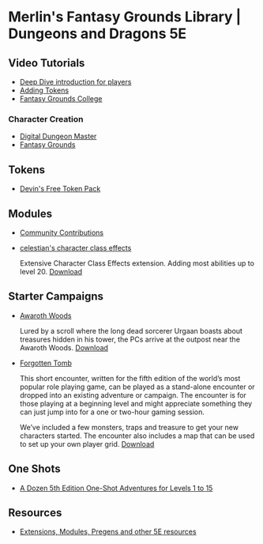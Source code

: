 # Merlin's Fantasy Grounds Library | Dungeons and Dragons 5E

## Video Tutorials

- [Deep Dive introduction for players](https://www.youtube.com/watch?v=q47SgXZLHdo&t=1483s)
- [Adding Tokens](https://www.youtube.com/watch?v=mBAbn-uy328)
- [Fantasy Grounds College](https://www.youtube.com/playlist?list=PLzjJyt4w-pw1NTUgjhVhk6ZBa4w8RyKtw)

### Character Creation

- [Digital Dungeon Master](https://www.youtube.com/watch?v=WrRHn2YjKXY)
- [Fantasy Grounds](https://www.youtube.com/watch?v=nurEMR4JJeU&t=884s)

## Tokens
 - [Devin's Free Token Pack](https://immortalnights.com/tokensite/?product=all-free-tokens-in-one-file)

## Modules

- [Community Contributions](https://www.fantasygrounds.com/forums/showthread.php?22975-5E-Community-extensions)
- [celestian's character class effects](https://www.fantasygrounds.com/forums/showthread.php?40833-5E-Advanced-Effects-(items-npcs-characters))

    Extensive Character Class Effects extension. Adding most abilities up to level 20. [Download](https://www.fantasygrounds.com/forums/attachment.php?attachmentid=23972&d=1531602184)
    
## Starter Campaigns

- [Awaroth Woods](https://www.fantasygrounds.com/forums/showthread.php?33107-Converted-one-shot-module-Into-the-Awaroth-Woods)
   
   Lured by a scroll where the long dead sorcerer Urgaan boasts about treasures hidden in his tower, the PCs arrive at the outpost near the Awaroth Woods. [Download](https://www.fantasygrounds.com/forums/attachment.php?attachmentid=14661&d=1468124931)

- [Forgotten Tomb](https://www.fantasygrounds.com/forums/showthread.php?36983-Free-Mini-Adventure-by-R-amp-D-Adventures-Forgotten-Tomb)

    This short encounter, written for the fifth edition of the world’s most popular role playing game, can be played as a stand-alone encounter or dropped into an existing adventure or campaign. The encounter is for those playing at a beginning level and might appreciate something they can just jump into for a one or two-hour gaming session.

    We’ve included a few monsters, traps and treasure to get your new characters started. The encounter also includes a map that can be used to set up your own player grid. [Download](https://www.fantasygrounds.com/forums/attachment.php?attachmentid=18070&d=1488204990)
    
 ## One Shots
 - [A Dozen 5th Edition One-Shot Adventures for Levels 1 to 15](https://store.steampowered.com/app/639950/Fantasy_Grounds__Prepared_One_Shot_Adventures_5E/)
 
 ## Resources
 
 - [Extensions, Modules, Pregens and other 5E resources](https://www.fantasygrounds.com/forums/showthread.php?27298-Extensions-Modules-Pregens-and-other-5E-resources)
